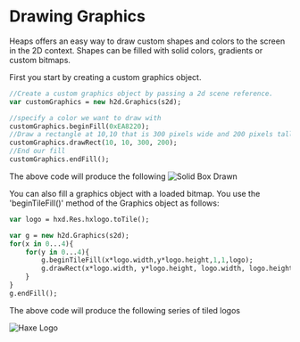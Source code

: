 # Drawing Graphics

Heaps offers an easy way to draw custom shapes and colors to the screen in the 2D context. Shapes can be filled with solid colors, gradients or custom bitmaps.

First you start by creating a custom graphics object.

```haxe
//Create a custom graphics object by passing a 2d scene reference.
var customGraphics = new h2d.Graphics(s2d);

//specify a color we want to draw with
customGraphics.beginFill(0xEA8220);
//Draw a rectangle at 10,10 that is 300 pixels wide and 200 pixels tall
customGraphics.drawRect(10, 10, 300, 200);
//End our fill
customGraphics.endFill();
```

The above code will produce the following
![Solid Box Drawn](img/h2d/drawbox.jpg)

You can also fill a graphics object with a loaded bitmap.  You use the 'beginTileFill()' method of the Graphics object as follows:

```haxe
var logo = hxd.Res.hxlogo.toTile();

var g = new h2d.Graphics(s2d);			
for(x in 0...4){
    for(y in 0...4){		
        g.beginTileFill(x*logo.width,y*logo.height,1,1,logo);		
        g.drawRect(x*logo.width, y*logo.height, logo.width, logo.height);			
    }
}
g.endFill();
```
The above code will produce the following series of tiled logos

![Haxe Logo](img/h2d/drawtilefill.jpg)

